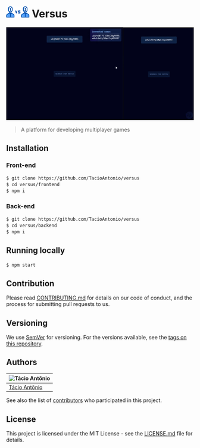 # <img src="./images/versus.png" width="62" height="30"> Versus

![image](images/multiplayer-gaming-platform.gif)
> A platform for developing multiplayer games

## Installation
### Front-end
```sh
$ git clone https://github.com/TacioAntonio/versus
$ cd versus/frontend
$ npm i
```

### Back-end
```sh
$ git clone https://github.com/TacioAntonio/versus
$ cd versus/backend
$ npm i
```

## Running locally
```sh
$ npm start
```

## Contribution
Please read [CONTRIBUTING.md](https://github.com/TacioAntonio/versus/blob/master/CONTRIBUTING.md) for details on our code of conduct, and the process for submitting pull requests to us.

## Versioning
We use [SemVer](http://semver.org/) for versioning. For the versions available, see the [tags on this repository](https://github.com/TacioAntonio/versus/tags).

## Authors
| ![Tácio Antônio](https://avatars2.githubusercontent.com/u/44682965?s=150&=4)
| -
| [Tácio Antônio](https://github.com/TacioAntonio/)

See also the list of [contributors](https://github.com/TacioAntonio/versus/graphs/contributors) who participated in this project.

## License
This project is licensed under the MIT License - see the [LICENSE.md](https://github.com/TacioAntonio/versus/blob/master/LICENSE.md) file for details.

